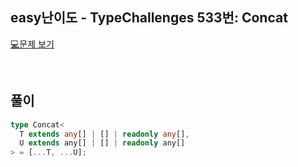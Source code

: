 ## easy난이도 - TypeChallenges 533번: Concat

[💻문제 보기](https://www.typescriptlang.org/play?#code/PQKgUABBCsDMsQLQQMIHsB2BjAhgF0iUWJMICMBPCAQQwBMAnAUyoGkGcBnNAN04GsqACgACZZrAAM-DgDYAnFk4BKCAGImXKmpwMOFMITXGIARQCuTTngCWmQ1ACSAWwAOAGybOmGPBDwAFkwQAFI4PDgAylgMNq5+AAbUejgUAHRYmLh4CRAAZubYtpgQNhj+Qf4UrsGcFNZeaTRVNf44-FYVwXgA7mgQugDm5t6+nE0AKpVo5niusxCcATPudBBkwTgQGEw9AylUgfil2O7mdJ1l83icJxDueAwQaAwXDA4QAGIvEEwAHjg3J4AFwfBLgm6EPDVYIAJSs5geEAAvKgsvgADwAbQAjABdAA0ECxACY8QA+CDAYC-P41LB4JhrPD9DbEnFEsmEcEJD6UgBqNl2z3KAHEbHgABLmMjAiABPBzTjA6k3LABNIAK3GL0GwDgsDAIGAhlAEAA+pardarRAAJozJ7oC4QSVMZgWm1e80QY2GaGtdDYTETIkAVUpqJwGAMYDN3q9EAmVj8KC4nQTNt9JpsbhefgDwQA3hAAKIAR3MOHcRNLdKYDIgAF98gw0M4IAByESFxDq6ueDCDKzAWY2dycTuGTIYaz+cweYKo3F4ga3GfWf0wiC4TidZeEOv0vAYitV9wYoPZbGE4kUolYinkgmH+sM0+V6uX9Enx8P-HPuyT4vlAR4NieZ5flemKFmgeTzouRKwfBeALp4gG4kSAHPq+x4fue37Br+HIQGSD6wESAAs97spyRIURA1HkjhoFvhBn4XtBv6djinZ0V2sCdreWJ5NWe5EmQaBoJ40ZEp2lFCRhPF8aRcmCUSokTkwElSTJGByQpwFgHipo0j2nCIP8x6WXoLxgIWvy2U8qJcRiGCIjWECFBceRlEy5KmiAnqZpaXzmAwgTuhAkSMq4twhbafqgIQlKRAEujBBQjqLNJY6YMq8qKnFKrAGqGramkur6vAwDRpwPTuilECCsK3BnMUs5ygqSolWVWo6gweoGsAbV5bOTUALIvMEKDpe4g7DgV3XFaqnDqv1lWDUaJpAA)

<br/>

## 풀이

```ts
type Concat<
  T extends any[] | [] | readonly any[],
  U extends any[] | [] | readonly any[]
> = [...T, ...U];
```
